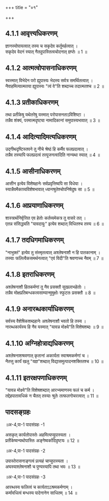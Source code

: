 +++
title = "०१"

+++
## 4.1.1 आवृत्त्यधिकरणम्

ज्ञानस्योपायत्वात् तस्य च सकृदेव कर्तुमर्हत्वात् ।  
सकृदेव वेदनं स्यात् नैतदुपास्तित्वचोदनात् ज्ञप्तेः ॥ 1 ॥

## 4.1.2 आत्मत्वोपासनाधिकरणम्

स्वस्मात् विभेदेन परो ह्युपास्यः भेदस्य सर्वत्र समर्थितत्वात् ।  
नैवाहमित्यात्मतया ह्युपास्यः "त्वं वे"ति शब्दाच्च तदात्मतश्च ॥ 2 ॥

## 4.1.3 प्रतीकाधिकरणम्

तथा प्रतीकेषु यथेतरेषु यस्मात् परोपासनताऽविशिष्टा ।  
तन्नैव शंक्यं, परमात्मदृष्ट्या नामादिकानां समुपास्यभावात् ॥ 3 ॥

## 4.1.4 आदित्यादिमत्यधिकरणम्

उद्गीथदृष्टिस्तपने तु नीचे श्रेष्ठं हि कर्मैव फलप्रदत्वात् ।  
तन्नैव तस्यापि फलप्रदत्वं तत्पूजनत्वादिति नान्यथा स्यात् ॥ 4 ॥

## 4.1.5 आसीनाधिकरणम्

आसीन इत्येव विशेषहानेः सर्वप्रवृत्तिष्वपि सा विधेया ।  
स्यान्नैवमैकाग्र्यविशेषभावात् ध्यानश्रुतेश्चोपनिषेदुषः सा ॥ 5 ॥

## 4.1.6 आप्रयाणाधिकरणम्

शास्त्रार्थनिर्वृत्तित एव हेतोः कर्तव्यमेकत्र तु वासरे तत् ।  
एतन्न संसिद्ध्यति "यावदायुः" इत्येव शब्दात् विधितश्च तस्य ॥ 6 ॥

## 4.1.7 तदधिगमाधिकरणम्

"नाभुक्तं" इत्येव तु संस्मृतत्वात् अश्लेषनाशौ न हि पातकानाम् ।  
तस्याः फलित्वैकसमर्थनत्वात् "एवं विदी"ति श्रवणाच्च नैवम् ॥ 7 ॥

## 4.1.8 इतराधिकरणम्

अश्लेषनाशौ हितकर्मणां तु नैव प्रसक्तौ सुखलाभहेतोः ।  
तन्नैव मोक्षप्रतिबन्धकत्वसाम्यान्मुमुक्षोः स्फुटतः प्रसक्तौ ॥ 8 ॥

## 4.1.9 अनारब्धकार्याधिकरणम्

सर्वस्य वैशेषिकशब्दहानेः अश्लेषनाशौ भवतो हि तस्य ।  
नारब्धकार्यस्य हि नैव यस्मात् "यावन्न मोक्ष्ये"ति विशेषशब्दः ॥ 9 ॥

## 4.1.10 अग्निहोत्राद्यधिकरणम्

अश्लेषनाशश्रवणात् कृतानां अकार्यता स्वाश्रमकर्मणां च ।  
नैतत्तु कार्यं खलु "यज्ञ"शब्दात् विद्यासमुत्पादनशक्तितश्च ॥ 10 ॥

## 4.1.11 इतरक्षपणाधिकरणम्

"यावन्न मोक्ष्ये"ति विशेषशब्दात् आरभ्यमाणस्य फलं च कर्म ।  
तद्देहपातावधिकं न चैतत् तस्याः श्रुतेः तत्फलगोचरत्वात् ॥ 11 ॥

## पादसङ्ग्रहः
॥अ-4,पा-1 पादसंग्रहः -1

असकृत् कार्यतोपास्तेः अहमित्यप्युपास्यता ।  
प्रतीकेष्वन्यथोपास्तिः अङ्गेष्वर्कादिदृष्टयः ॥ 12 ॥

॥अ-4,पा-1 पादसंग्रहः -2

उपास्तेरासनाङ्गत्वं प्रत्यहं चाप्युपास्यता ।  
अघस्याश्लेषनाशौ च पुण्यस्यापि तथा भवः ॥ 13 ॥

॥अ-4,पा-1 पादसंग्रहः -3

आरब्धस्य फलित्वं च कार्यताऽऽश्रमकर्मणाम् ।  
कर्मावधित्वं बन्धस्य पादेनानेन साधितम् ॥ 14 ॥
